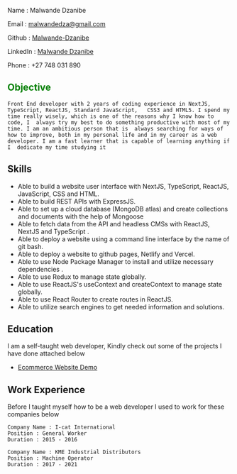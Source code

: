 
Name : Malwande Dzanibe

Email : [malwandedza@gmail.com](mailto:malwandedza@gmail.com)

Github : [Malwande-Dzanibe](#https://github.com/Malwande-Dzanibe)

LinkedIn : [Malwande Dzanibe](#http://www.linkedin.com/mwlite/in/malwande-dzanibe-3550a0261)

Phone : +27 748 031 890



## <span style="color : green">Objective</span> 

``Front End developer with 2 years of coding experience in NextJS, TypeScript, ReactJS, Standard JavaScript,   CSS3 and HTML5. I spend my time really wisely, which is one of the reasons why I know how to code, I 
always try my best to do something productive with most of my time. I am an ambitious person that is 
always searching for ways of how to improve, both in my personal life and in my career as a web developer. I am a fast learner that is capable of learning anything if I 
dedicate my time studying it ``
    
## Skills

- Able to build a website user interface with NextJS, TypeScript, ReactJS, JavaScript, CSS and HTML. 
- Able to build REST APIs with ExpressJS. 
- Able to set up a cloud database (MongoDB atlas) and create collections and documents with the help of Mongoose
- Able to fetch data from the API and headless CMSs with ReactJS, NextJS and TypeScript . 
- Able to deploy a website using a command line interface by the name of git bash. 
- Able to deploy a website to github pages, Netlify and Vercel. 
- Able to use Node Package Manager to install and utilize necessary dependencies . 
- Able to use Redux to manage state globally. 
- Able  to use ReactJS's useContext and createContext to manage state globally. 
- Able to use React Router to  create routes in ReactJS. 
- Able to utilize search engines to get needed information and solutions.

## Education

I am a self-taught web developer, Kindly check out some of the projects I have done attached below

- [Ecommerce Website Demo](https://front-end-ecommerce-demo.vercel.app)

## Work Experience

Before I taught myself how to be a web developer I used to work for these companies below

```
Company Name : I-cat International 
Position : General Worker 
Duration : 2015 - 2016
``` 
```
Company Name : KME Industrial Distributors
Position : Machine Operator 
Duration : 2017 - 2021
```
